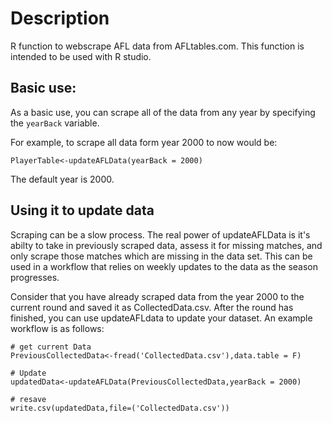 # Description
R function to webscrape AFL data from AFLtables.com. This function is intended to be used with R studio.

## Basic use:
As a basic use, you can scrape all of the data from any year by specifying the `yearBack` variable. 

For example, to scrape all data form year 2000 to now would be:
```
PlayerTable<-updateAFLData(yearBack = 2000)
```
The default year is 2000. 

## Using it to update data

Scraping can be a slow process. The real power of updateAFLData is it's abilty to take in previously scraped data, assess it for missing matches, and only scrape those matches which are missing in the data set. This can be used in a workflow that relies on weekly updates to the data as the season progresses. 

Consider that you have already scraped data from the year 2000 to the current round and saved it as CollectedData.csv. After the round has finished, you can use updateAFLdata to update your dataset. An example workflow is as follows:

```
# get current Data
PreviousCollectedData<-fread('CollectedData.csv'),data.table = F) 
  
# Update 
updatedData<-updateAFLData(PreviousCollectedData,yearBack = 2000)

# resave
write.csv(updatedData,file=('CollectedData.csv'))

```


